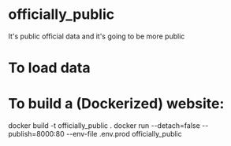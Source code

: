 # officially_public
It's public official data and it's going to be more public

# To load data

# To build a (Dockerized) website:
docker build -t officially_public .
docker run --detach=false --publish=8000:80 --env-file .env.prod officially_public
